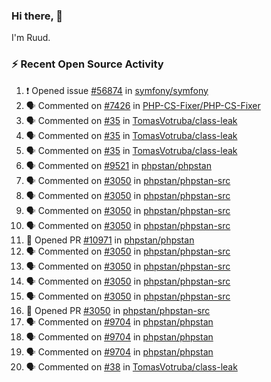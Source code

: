 ### Hi there, 👋

I'm Ruud.
 
### :zap: Recent Open Source Activity

<!--START_SECTION:activity-->
1. ❗ Opened issue [#56874](https://github.com/symfony/symfony/issues/56874) in [symfony/symfony](https://github.com/symfony/symfony)
2. 🗣 Commented on [#7426](https://github.com/PHP-CS-Fixer/PHP-CS-Fixer/issues/7426#issuecomment-2118894915) in [PHP-CS-Fixer/PHP-CS-Fixer](https://github.com/PHP-CS-Fixer/PHP-CS-Fixer)
3. 🗣 Commented on [#35](https://github.com/TomasVotruba/class-leak/issues/35#issuecomment-2110444236) in [TomasVotruba/class-leak](https://github.com/TomasVotruba/class-leak)
4. 🗣 Commented on [#35](https://github.com/TomasVotruba/class-leak/issues/35#issuecomment-2110067492) in [TomasVotruba/class-leak](https://github.com/TomasVotruba/class-leak)
5. 🗣 Commented on [#35](https://github.com/TomasVotruba/class-leak/issues/35#issuecomment-2110028614) in [TomasVotruba/class-leak](https://github.com/TomasVotruba/class-leak)
6. 🗣 Commented on [#9521](https://github.com/phpstan/phpstan/issues/9521#issuecomment-2095940870) in [phpstan/phpstan](https://github.com/phpstan/phpstan)
7. 🗣 Commented on [#3050](https://github.com/phpstan/phpstan-src/pull/3050#issuecomment-2095896463) in [phpstan/phpstan-src](https://github.com/phpstan/phpstan-src)
8. 🗣 Commented on [#3050](https://github.com/phpstan/phpstan-src/pull/3050#issuecomment-2095701791) in [phpstan/phpstan-src](https://github.com/phpstan/phpstan-src)
9. 🗣 Commented on [#3050](https://github.com/phpstan/phpstan-src/pull/3050#issuecomment-2095619896) in [phpstan/phpstan-src](https://github.com/phpstan/phpstan-src)
10. 🗣 Commented on [#3050](https://github.com/phpstan/phpstan-src/pull/3050#issuecomment-2095617565) in [phpstan/phpstan-src](https://github.com/phpstan/phpstan-src)
11. 💪 Opened PR [#10971](https://github.com/phpstan/phpstan/pull/10971) in [phpstan/phpstan](https://github.com/phpstan/phpstan)
12. 🗣 Commented on [#3050](https://github.com/phpstan/phpstan-src/pull/3050#issuecomment-2095586989) in [phpstan/phpstan-src](https://github.com/phpstan/phpstan-src)
13. 🗣 Commented on [#3050](https://github.com/phpstan/phpstan-src/pull/3050#issuecomment-2095577953) in [phpstan/phpstan-src](https://github.com/phpstan/phpstan-src)
14. 🗣 Commented on [#3050](https://github.com/phpstan/phpstan-src/pull/3050#issuecomment-2095571394) in [phpstan/phpstan-src](https://github.com/phpstan/phpstan-src)
15. 🗣 Commented on [#3050](https://github.com/phpstan/phpstan-src/pull/3050#issuecomment-2095548138) in [phpstan/phpstan-src](https://github.com/phpstan/phpstan-src)
16. 💪 Opened PR [#3050](https://github.com/phpstan/phpstan-src/pull/3050) in [phpstan/phpstan-src](https://github.com/phpstan/phpstan-src)
17. 🗣 Commented on [#9704](https://github.com/phpstan/phpstan/issues/9704#issuecomment-2093381530) in [phpstan/phpstan](https://github.com/phpstan/phpstan)
18. 🗣 Commented on [#9704](https://github.com/phpstan/phpstan/issues/9704#issuecomment-2093294278) in [phpstan/phpstan](https://github.com/phpstan/phpstan)
19. 🗣 Commented on [#9704](https://github.com/phpstan/phpstan/issues/9704#issuecomment-2093185481) in [phpstan/phpstan](https://github.com/phpstan/phpstan)
20. 🗣 Commented on [#38](https://github.com/TomasVotruba/class-leak/pull/38#issuecomment-2082061042) in [TomasVotruba/class-leak](https://github.com/TomasVotruba/class-leak)
<!--END_SECTION:activity-->
